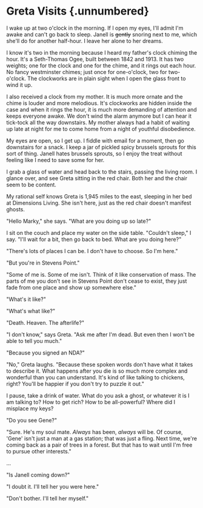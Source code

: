 # Greta Visits {.unnumbered}

I wake up at two o'clock in the morning. If I open my eyes, I'll admit I'm awake and can't go back to sleep. Janell is ~~gently~~ snoring next to me, which she'll do for another half-hour. I leave her alone to her dreams.

I know it's two in the morning because I heard my father's clock chiming the hour. It's a Seth-Thomas Ogee, built between 1842 and 1913. It has two weights; one for the clock and one for the chime, and it rings out each hour. No fancy westminster chimes; just once for one-o'clock, two for two-o'clock. The clockworks are in plain sight when I open the glass front to wind it up.

I also received a clock from my mother. It is much more ornate and the chime is louder and more melodious. It's clockworks are hidden inside the case and when it rings the hour, it is much more demanding of attention and keeps everyone awake. We don't wind the alarm anymore but I can hear it tick-tock all the way downstairs. My mother always had a habit of waiting up late at night for me to come home from a night of youthful disobedience.

My eyes are open, so I get up. I fiddle with email for a moment, then go downstairs for a snack. I keep a jar of pickled spicy brussels sprouts for this sort of thing. Janell hates brussels sprouts, so I enjoy the treat without feeling like I need to save some for her.

I grab a glass of water and head back to the stairs, passing the living room. I glance over, and see Greta sitting in the red chair. Both her and the chair seem to be content.

My rational self knows Greta is 1,945 miles to the east, sleeping in her bed at Dimensions Living. She isn't here, just as the red chair doesn't manifest ghosts.

"Hello Marky," she says. "What are you doing up so late?"

I sit on the couch and place my water on the side table. "Couldn't sleep," I say. "I'll wait for a bit, then go back to bed. What are you doing here?"

"There's lots of places I can be. I don't have to choose. So I'm here."

"But you're in Stevens Point."

"Some of me is. Some of me isn't. Think of it like conservation of mass. The parts of me you don't see in Stevens Point don't cease to exist, they just fade from one place and show up somewhere else."

"What's it like?"

"What's what like?"

"Death. Heaven. The afterlife?"

"I don't know," says Greta. "Ask me after I'm dead. But even then I won't be able to tell you much."

"Because you signed an NDA?"

"No," Greta laughs. "Because these spoken words don't have what it takes to describe it. What happens after you die is so much more complex and wonderful than you can understand. It's kind of like talking to chickens, right? You'll be happier if you don't try to puzzle it out."

I pause, take a drink of water. What do you ask a ghost, or whatever it is I am talking to? How to get rich? How to be all-powerful? Where did I misplace my keys?

"Do you see Gene?"

"Sure. He's my soul mate. *Always* has been, *always* will be. Of course, 'Gene' isn't just a man at a gas station; that was just a fling. Next time, we're coming back as a pair of trees in a forest. But that has to wait until I'm free to pursue other interests."

...

"Is Janell coming down?"

"I doubt it. I'll tell her you were here."

"Don't bother. I'll tell her myself."
